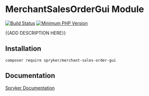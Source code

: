 # MerchantSalesOrderGui Module
[![Build Status](https://travis-ci.org/spryker/merchant-sales-order-gui.svg)](https://travis-ci.org/spryker/merchant-sales-order-gui)
[![Minimum PHP Version](https://img.shields.io/badge/php-%3E%3D%207.2-8892BF.svg)](https://php.net/)

{{ADD DESCRIPTION HERE}}

## Installation

```
composer require spryker/merchant-sales-order-gui
```

## Documentation

[Spryker Documentation](https://academy.spryker.com/developing_with_spryker/module_guide/modules.html)
